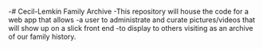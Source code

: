 -# Cecil-Lemkin Family Archive
-This repository will house the code for a web app that allows
-a user to administrate and curate pictures/videos that will show up on a slick front end
-to display to others visiting as an archive of our family history.
